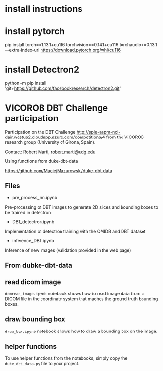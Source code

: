 # install instructions
# install pytorch
pip install torch==1.13.1+cu116 torchvision==0.14.1+cu116 torchaudio==0.13.1 --extra-index-url https://download.pytorch.org/whl/cu116 

# install Detectron2
python -m pip install 'git+https://github.com/facebookresearch/detectron2.git' 
# VICOROB DBT Challenge participation

Participation on the DBT Challenge http://spie-aapm-nci-dair.westus2.cloudapp.azure.com/competitions/4 from the VICOROB research group (University of Girona, Spain). 

Contact: Robert Marti, robert.marti@udg.edu


Using functions from duke-dbt-data 

https://github.com/MaciejMazurowski/duke-dbt-data


## Files
- pre_process_rm.ipynb

Pre-processing of DBT images to generate 2D slices and bounding boxes to be trained in detectron

- DBT_detectron.ipynb

Implementation of detectron training with the OMIDB and DBT dataset

- inference_DBT.ipynb

Inference of new images (validation provided in the web page)

## From dubke-dbt-data

## read dicom image

`dcmread_image.ipynb` notebook shows how to read image data from a DICOM file in the coordinate system that maches the ground truth bounding boxes.

## draw bounding box

`draw_box.ipynb` notebook shows how to draw a bounding box on the image.

## helper functions

To use helper functions from the notebooks, simply copy the `duke_dbt_data.py` file to your project.
